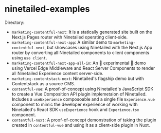 # ninetailed-examples

Directory:

- `marketing-contentful-next`: It is a statically generated site built on the Next.js Pages router with Ninetailed operating client-side.
- `marketing-contentful-next-app`: A similar demo to `marketing-contentful-next`, but showcases using Ninetailed with the Next.js App router by converting all Ninetailed components to client components using `use client`.
- `marketing-contentful-next-app-all-in`: An 🚧 experimental 🚧 demo using Vercel Edge Middleware and React Server Components to render all Ninetailed Experience content server-side.
- `marketing-contentstack-next`: Ninetailed's flagship demo but with Contentstack as a source CMS.
- `contentful-vue`: A proof-of-concept using Ninetailed's JavaScript SDK to create a Vue Composition API plugin implemetaion of Ninetailed. Includes a `useExperience` composoable and a single file `Experience.vue` component to mimic the developer experience of working with Ninetailed's React SDK `useExperience` hook and `Experience.tsx` component.
- `contentful-nuxt`: A proof-of-concept demonstration of taking the plugin created in `contentful-vue` and using it as a client-side plugin in Nuxt.
